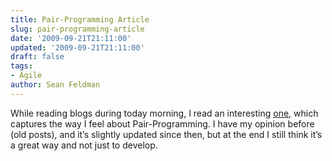 ```yaml
---
title: Pair-Programming Article
slug: pair-programming-article
date: '2009-09-21T21:11:00'
updated: '2009-09-21T21:11:00'
draft: false
tags:
- Agile
author: Sean Feldman
---
```

<p>While reading blogs during today morning, I read an interesting <a href="http://www.nytimes.com/2009/09/20/jobs/20pre.html?_r=3" target="_blank">one</a>, which captures the way I feel about Pair-Programming. I have my opinion before (old posts), and it’s slightly updated since then, but at the end I still think it’s a great way and not just to develop.</p>
